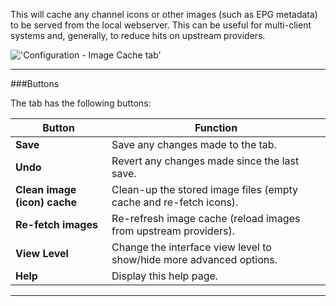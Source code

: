 This will cache any channel icons or other images (such as EPG metadata)
to be served from the local webserver. This can be useful for
multi-client systems and, generally, to reduce hits on upstream
providers.

!['Configuration - Image Cache tab'](docresources/configimagecache.png)

---

###Buttons

The tab has the following buttons:

Button                      | Function
----------------------------|-------------------
**Save**                    | Save any changes made to the tab.
**Undo**                    | Revert any changes made since the last save.
**Clean image (icon) cache**| Clean-up the stored image files (empty cache and re-fetch icons).
**Re-fetch images**         | Re-refresh image cache (reload images from upstream providers).
**View Level**| Change the interface view level to show/hide more advanced options.
**Help**                    | Display this help page.

---
